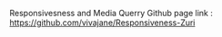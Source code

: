 Responsivesness and Media Querry
Github page link : https://github.com/vivajane/Responsiveness-Zuri

